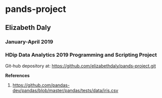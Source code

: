 # pands-project
## Elizabeth Daly
### January-April 2019
### HDip Data Analytics 2019 Programming and Scripting Project

Git-hub depository at:
https://github.com/elizabethdaly/pands-project.git

**References**
1. https://github.com/pandas-dev/pandas/blob/master/pandas/tests/data/iris.csv